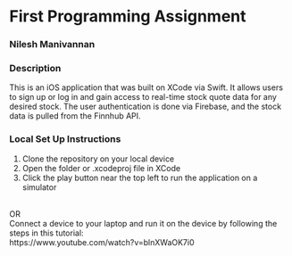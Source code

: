 # First Programming Assignment
### Nilesh Manivannan

### Description
This is an iOS application that was built on XCode via Swift. It allows users to sign up or log in and gain access to real-time stock quote data for any desired stock. The user authentication is done via Firebase, and the stock data is pulled from the Finnhub API.

### Local Set Up Instructions
1. Clone the repository on your local device
2. Open the folder or .xcodeproj file in XCode
3. Click the play button near the top left to run the application on a simulator
<br>
OR
<br>
Connect a device to your laptop and run it on the device by following the steps in this tutorial:
<br>
https://www.youtube.com/watch?v=blnXWaOK7i0
